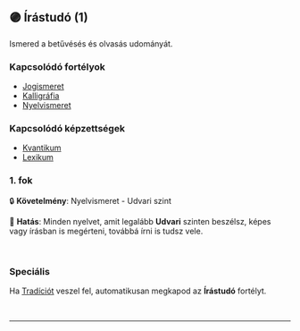 ## 🟣 Írástudó (1)

Ismered a betűvésés és olvasás udományát.

### Kapcsolódó fortélyok

- [Jogismeret](../fortelyok.szabad/jogismeret.md)
- [Kalligráfia](../fortelyok.szabad/kalligrafia.md)
- [Nyelvismeret](../fortelyok.kiemelt/nyelvismeret.md)

### Kapcsolódó képzettségek

- [Kvantikum](../kepzettsegek.szekunder/kvantikum.md)
- [Lexikum](../kepzettsegek.szekunder/lexikum.md)

### 1. fok

🔒 **Követelmény**: Nyelvismeret - Udvari szint

🌟 **Hatás**: Minden nyelvet, amit legalább **Udvari** szinten beszélsz, képes vagy írásban is megérteni, továbbá írni is tudsz vele.

<br />

### Speciális

Ha [Tradíciót](../050_tradiciok.md) veszel fel, automatikusan megkapod az **Írástudó** fortélyt. 

<br />

---
